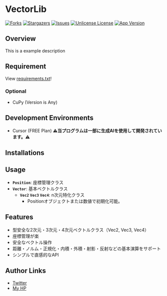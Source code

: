 # VectorLib
[![Forks][forks-shield]][forks-url]
[![Stargazers][stars-shield]][stars-url]
[![Issues][issues-shield]][issues-url]
[![Unlicense License][license-shield]][license-url]
[![App Version][version-shield]][header-id]

## Overview
This is a example description<br/>

## Requirement
View [requirements.txt](https://github.com/shotadft/VectorLib/blob/master/requirements.txt)!

### Optional
- CuPy (Version is Any)

## Development Environments
- Cursor (FREE Plan)
**⚠️当プログラムは一部に生成AIを使用して開発されています。⚠️**

## Installations

## Usage
- **`Position`**: 座標管理クラス
- **`Vector`**: 基本ベクトルクラス
    - **`Vec2` `Vec3` `Vec4`**: n次元特化クラス
        - Positionオブジェクトまたは数値で初期化可能。

## Features
- 型安全な2次元・3次元・4次元ベクトルクラス（Vec2, Vec3, Vec4）
- 座標管理が楽
- 安全なベクトル操作
- 距離・ノルム・正規化・内積・外積・射影・反射などの基本演算をサポート
- シンプルで直感的なAPI

## Author Links
- [Twitter](https://x.com/shotadft)
- [My HP](https://www.shotadft.com/)

<!-- MARKDOWN LINKS & IMAGES -->
<!-- https://www.markdownguide.org/basic-syntax/#reference-style-links -->
[forks-shield]: https://img.shields.io/github/forks/shotadft/VectorLib.svg?style=for-the-badge
[forks-url]: https://github.com/shotadft/VectorLib/network/members
[stars-shield]: https://img.shields.io/github/stars/shotadft/VectorLib.svg?style=for-the-badge
[stars-url]: https://github.com/shotadft/VectorLib/stargazers
[issues-shield]: https://img.shields.io/github/issues/shotadft/VectorLib.svg?style=for-the-badge
[issues-url]: https://github.com/shotadft/VectorLib/issues
[license-shield]: https://img.shields.io/github/license/shotadft/VectorLib.svg?style=for-the-badge
[license-url]: https://github.com/shotadft/VectorLib/blob/master/LICENSE.md
[version-shield]: https://img.shields.io/badge/1.0.0-00c81b?label=version&style=for-the-badge
[header-id]: #VectorLib
